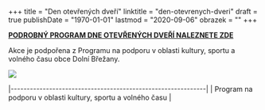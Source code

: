 +++
title = "Den otevřených dveří"
linktitle = "den-otevrenych-dveri"
draft = true
publishDate = "1970-01-01"
lastmod = "2020-09-06"
obrazek = ""
+++

**[PODROBNÝ PROGRAM DNE OTEVŘENÝCH DVEŘÍ NALEZNETE ZDE](/assets/media-o-nas/program_DOD-1.pdf)**

Akce je podpořena z Programu na podporu v oblasti kultury, sportu a volného času obce Dolní Břežany.

![](/assets/media/2020_09_03_Den%20otevřených%20dveří.jpg)

|-------------------------------------------------------------|
| Program na podporu v oblasti kultury, sportu a volného času |

